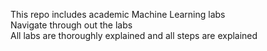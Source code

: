 This repo includes academic Machine Learning labs   
Navigate through out the labs  
All labs are thoroughly explained and all steps are explained